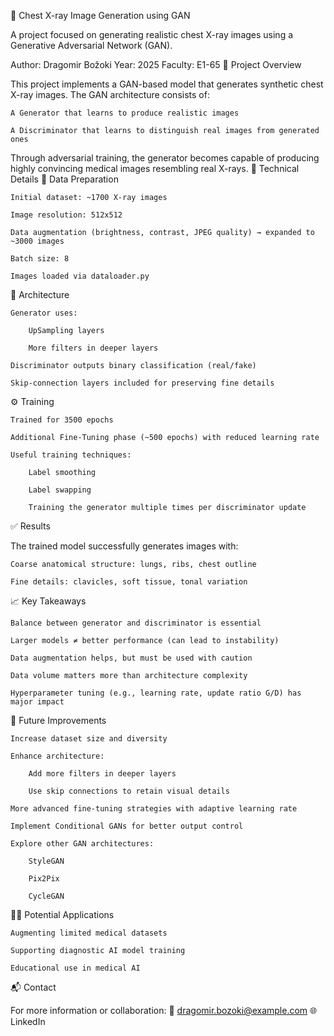 🧠 Chest X-ray Image Generation using GAN

A project focused on generating realistic chest X-ray images using a Generative Adversarial Network (GAN).

Author: Dragomir Božoki
Year: 2025
Faculty: E1-65
📌 Project Overview

This project implements a GAN-based model that generates synthetic chest X-ray images. The GAN architecture consists of:

    A Generator that learns to produce realistic images

    A Discriminator that learns to distinguish real images from generated ones

Through adversarial training, the generator becomes capable of producing highly convincing medical images resembling real X-rays.
🧰 Technical Details
📁 Data Preparation

    Initial dataset: ~1700 X-ray images

    Image resolution: 512x512

    Data augmentation (brightness, contrast, JPEG quality) → expanded to ~3000 images

    Batch size: 8

    Images loaded via dataloader.py

🧠 Architecture

    Generator uses:

        UpSampling layers

        More filters in deeper layers

    Discriminator outputs binary classification (real/fake)

    Skip-connection layers included for preserving fine details

⚙️ Training

    Trained for 3500 epochs

    Additional Fine-Tuning phase (~500 epochs) with reduced learning rate

    Useful training techniques:

        Label smoothing

        Label swapping

        Training the generator multiple times per discriminator update

✅ Results

The trained model successfully generates images with:

    Coarse anatomical structure: lungs, ribs, chest outline

    Fine details: clavicles, soft tissue, tonal variation

📈 Key Takeaways

    Balance between generator and discriminator is essential

    Larger models ≠ better performance (can lead to instability)

    Data augmentation helps, but must be used with caution

    Data volume matters more than architecture complexity

    Hyperparameter tuning (e.g., learning rate, update ratio G/D) has major impact

🚀 Future Improvements

    Increase dataset size and diversity

    Enhance architecture:

        Add more filters in deeper layers

        Use skip connections to retain visual details

    More advanced fine-tuning strategies with adaptive learning rate

    Implement Conditional GANs for better output control

    Explore other GAN architectures:

        StyleGAN

        Pix2Pix

        CycleGAN

🧑‍⚕️ Potential Applications

    Augmenting limited medical datasets

    Supporting diagnostic AI model training

    Educational use in medical AI

📬 Contact

For more information or collaboration:
📧 dragomir.bozoki@example.com
🌐 LinkedIn
